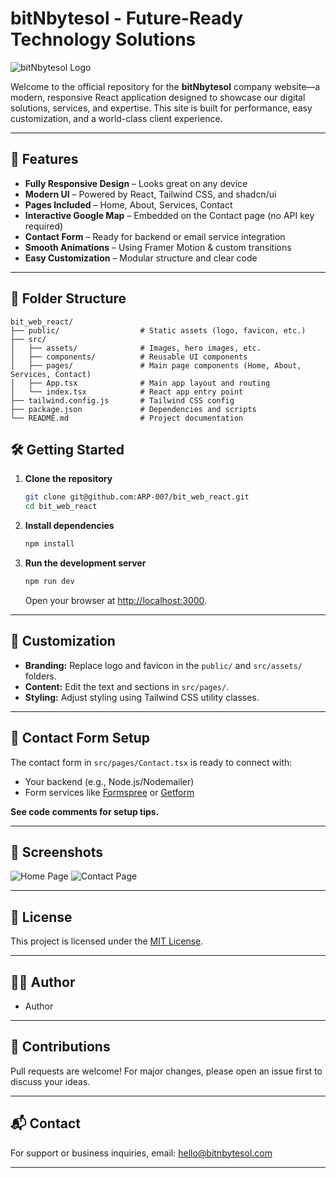 # bitNbytesol - Future-Ready Technology Solutions

![bitNbytesol Logo](src/bitnbytesol-logo.png)

Welcome to the official repository for the **bitNbytesol** company website—a modern, responsive React application designed to showcase our digital solutions, services, and expertise. This site is built for performance, easy customization, and a world-class client experience.

---

## 🚀 Features

- **Fully Responsive Design** – Looks great on any device
- **Modern UI** – Powered by React, Tailwind CSS, and shadcn/ui
- **Pages Included** – Home, About, Services, Contact
- **Interactive Google Map** – Embedded on the Contact page (no API key required)
- **Contact Form** – Ready for backend or email service integration
- **Smooth Animations** – Using Framer Motion & custom transitions
- **Easy Customization** – Modular structure and clear code

---

## 📂 Folder Structure


```plaintext
bit_web_react/
├── public/                  # Static assets (logo, favicon, etc.)
├── src/
│   ├── assets/              # Images, hero images, etc.
│   ├── components/          # Reusable UI components
│   ├── pages/               # Main page components (Home, About, Services, Contact)
│   ├── App.tsx              # Main app layout and routing
│   └── index.tsx            # React app entry point
├── tailwind.config.js       # Tailwind CSS config
├── package.json             # Dependencies and scripts
└── README.md                # Project documentation

```

## 🛠️ Getting Started

1. **Clone the repository**
    ```bash
    git clone git@github.com:ARP-007/bit_web_react.git
    cd bit_web_react
    ```

2. **Install dependencies**
    ```bash
    npm install
    ```

3. **Run the development server**
    ```bash
    npm run dev
    ```
    Open your browser at [http://localhost:3000](http://localhost:3000).

---

## 📝 Customization

- **Branding:** Replace logo and favicon in the `public/` and `src/assets/` folders.
- **Content:** Edit the text and sections in `src/pages/`.
- **Styling:** Adjust styling using Tailwind CSS utility classes.

---

## 📧 Contact Form Setup

The contact form in `src/pages/Contact.tsx` is ready to connect with:
- Your backend (e.g., Node.js/Nodemailer)
- Form services like [Formspree](https://formspree.io/) or [Getform](https://getform.io/)

**See code comments for setup tips.**

---

## 📸 Screenshots

<!-- Add screenshots to a /screenshots folder and reference them here -->
![Home Page](screenshots/homepage.png)
![Contact Page](screenshots/contact.png)

---

## 📝 License

This project is licensed under the [MIT License](LICENSE).

---

## 👨‍💻 Author

- Author

---

## 🤝 Contributions

Pull requests are welcome! For major changes, please open an issue first to discuss your ideas.

---

## 📬 Contact

For support or business inquiries, email: [hello@bitnbytesol.com](mailto:hello@bitnbytesol.com)

---
